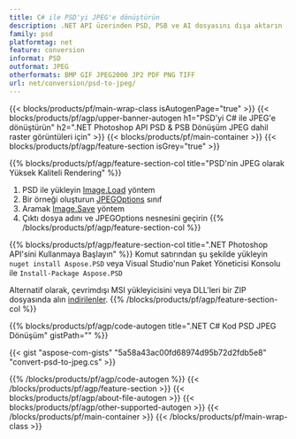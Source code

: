 ```yaml
---
title: C# ile PSD'yi JPEG'e dönüştürün
description: .NET API üzerinden PSD, PSB ve AI dosyasını dışa aktarın
family: psd
platformtag: net
feature: conversion
informat: PSD
outformat: JPEG
otherformats: BMP GIF JPEG2000 JP2 PDF PNG TIFF
url: net/conversion/psd-to-jpeg/
---
```


{{< blocks/products/pf/main-wrap-class isAutogenPage="true" >}}
{{< blocks/products/pf/agp/upper-banner-autogen h1="PSD'yi C# ile JPEG'e dönüştürün" h2=".NET Photoshop API PSD & PSB Dönüşüm JPEG dahil raster görüntüleri için" >}}
{{< blocks/products/pf/main-container >}}
{{< blocks/products/pf/agp/feature-section isGrey="true" >}}

{{% blocks/products/pf/agp/feature-section-col title="PSD'nin JPEG olarak Yüksek Kaliteli Rendering" %}}
1. PSD ile yükleyin [Image.Load](https://apireference.aspose.com/psd/net/aspose.psd/image/methods/load/index) yöntem
1. Bir örneği oluşturun [JPEGOptions](https://apireference.aspose.com/psd/net/aspose.psd.imageoptions/jpegoptions) sınıf
1. Aramak [Image.Save](https://apireference.aspose.com/psd/net/aspose.psd/image/methods/save/index) yöntem
1. Çıktı dosya adını ve JPEGOptions nesnesini geçirin
{{% /blocks/products/pf/agp/feature-section-col %}}

{{% blocks/products/pf/agp/feature-section-col title=".NET Photoshop API'sini Kullanmaya Başlayın" %}}
Komut satırından şu şekilde yükleyin ```nuget install Aspose.PSD``` veya Visual Studio'nun Paket Yöneticisi Konsolu ile ```Install-Package Aspose.PSD```

Alternatif olarak, çevrimdışı MSI yükleyicisini veya DLL'leri bir ZIP dosyasında alın [i̇ndirilenler](https://releases.aspose.com/psd/net).
{{% /blocks/products/pf/agp/feature-section-col %}}

{{% blocks/products/pf/agp/code-autogen title=".NET C# Kod PSD JPEG Dönüşüm" gistPath="" %}}

{{< gist "aspose-com-gists" "5a58a43ac00fd68974d95b72d2fdb5e8" "convert-psd-to-jpeg.cs" >}}

{{% /blocks/products/pf/agp/code-autogen %}}
{{< /blocks/products/pf/agp/feature-section >}}
{{< blocks/products/pf/agp/about-file-autogen >}}
{{< blocks/products/pf/agp/other-supported-autogen >}}
{{< /blocks/products/pf/main-container >}}
{{< /blocks/products/pf/main-wrap-class >}}
